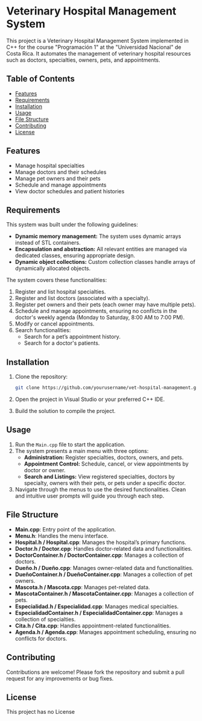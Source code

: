 
# Veterinary Hospital Management System

This project is a Veterinary Hospital Management System implemented in C++ for the course "Programación 1" at the "Universidad Nacional" de Costa Rica. It automates the management of veterinary hospital resources such as doctors, specialties, owners, pets, and appointments.

## Table of Contents

- [Features](#features)
- [Requirements](#requirements)
- [Installation](#installation)
- [Usage](#usage)
- [File Structure](#file-structure)
- [Contributing](#contributing)
- [License](#license)

## Features

- Manage hospital specialties
- Manage doctors and their schedules
- Manage pet owners and their pets
- Schedule and manage appointments
- View doctor schedules and patient histories

## Requirements

This system was built under the following guidelines:
- **Dynamic memory management:** The system uses dynamic arrays instead of STL containers.
- **Encapsulation and abstraction:** All relevant entities are managed via dedicated classes, ensuring appropriate design.
- **Dynamic object collections:** Custom collection classes handle arrays of dynamically allocated objects.

The system covers these functionalities:
1. Register and list hospital specialties.
2. Register and list doctors (associated with a specialty).
3. Register pet owners and their pets (each owner may have multiple pets).
4. Schedule and manage appointments, ensuring no conflicts in the doctor's weekly agenda (Monday to Saturday, 8:00 AM to 7:00 PM).
5. Modify or cancel appointments.
6. Search functionalities:
   - Search for a pet’s appointment history.
   - Search for a doctor's patients.

## Installation

1. Clone the repository:

    ```bash
    git clone https://github.com/yourusername/vet-hospital-management.git
    ```

2. Open the project in Visual Studio or your preferred C++ IDE.
3. Build the solution to compile the project.

## Usage

1. Run the `Main.cpp` file to start the application.
2. The system presents a main menu with three options:
   - **Administration:** Register specialties, doctors, owners, and pets.
   - **Appointment Control:** Schedule, cancel, or view appointments by doctor or owner.
   - **Search and Listings:** View registered specialties, doctors by specialty, owners with their pets, or pets under a specific doctor.
3. Navigate through the menus to use the desired functionalities. Clean and intuitive user prompts will guide you through each step.

## File Structure

- **Main.cpp**: Entry point of the application.
- **Menu.h**: Handles the menu interface.
- **Hospital.h / Hospital.cpp**: Manages the hospital’s primary functions.
- **Doctor.h / Doctor.cpp**: Handles doctor-related data and functionalities.
- **DoctorContainer.h / DoctorContainer.cpp**: Manages a collection of doctors.
- **Dueño.h / Dueño.cpp**: Manages owner-related data and functionalities.
- **DueñoContainer.h / DueñoContainer.cpp**: Manages a collection of pet owners.
- **Mascota.h / Mascota.cpp**: Manages pet-related data.
- **MascotaContainer.h / MascotaContainer.cpp**: Manages a collection of pets.
- **Especialidad.h / Especialidad.cpp**: Manages medical specialties.
- **EspecialidadContainer.h / EspecialidadContainer.cpp**: Manages a collection of specialties.
- **Cita.h / Cita.cpp**: Handles appointment-related functionalities.
- **Agenda.h / Agenda.cpp**: Manages appointment scheduling, ensuring no conflicts for doctors.

## Contributing

Contributions are welcome! Please fork the repository and submit a pull request for any improvements or bug fixes.

## License

This project has no License

